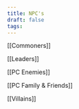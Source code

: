 ```yaml
---
title: NPC's
draft: false
tags:
---
```

[[Commoners]]

[[Leaders]]

[[PC Enemies]]

[[PC Family & Friends]]

[[Villains]]

